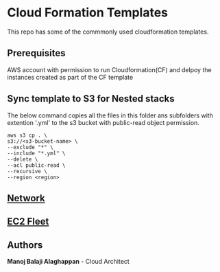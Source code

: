 # Cloud Formation Templates
This repo has some of the commmonly used cloudformation templates.

## Prerequisites
AWS account with permission to run Cloudformation(CF) and delpoy the instances created as part of the CF template

## Sync template to S3 for Nested stacks
The below command copies all the files in this folder ans subfolders with extention '.yml' to the s3 bucket with public-read object permission.  
```
aws s3 cp . \
s3://<s3-bucket-name> \
--exclude "*" \
--include "*.yml" \
--delete \
--acl public-read \
--recursive \
--region <region>
```

## [Network](/network/README.md)

## [EC2 Fleet](/ec2-fleet/README.md)

## Authors
 **Manoj Balaji Alaghappan**  - Cloud Architect
